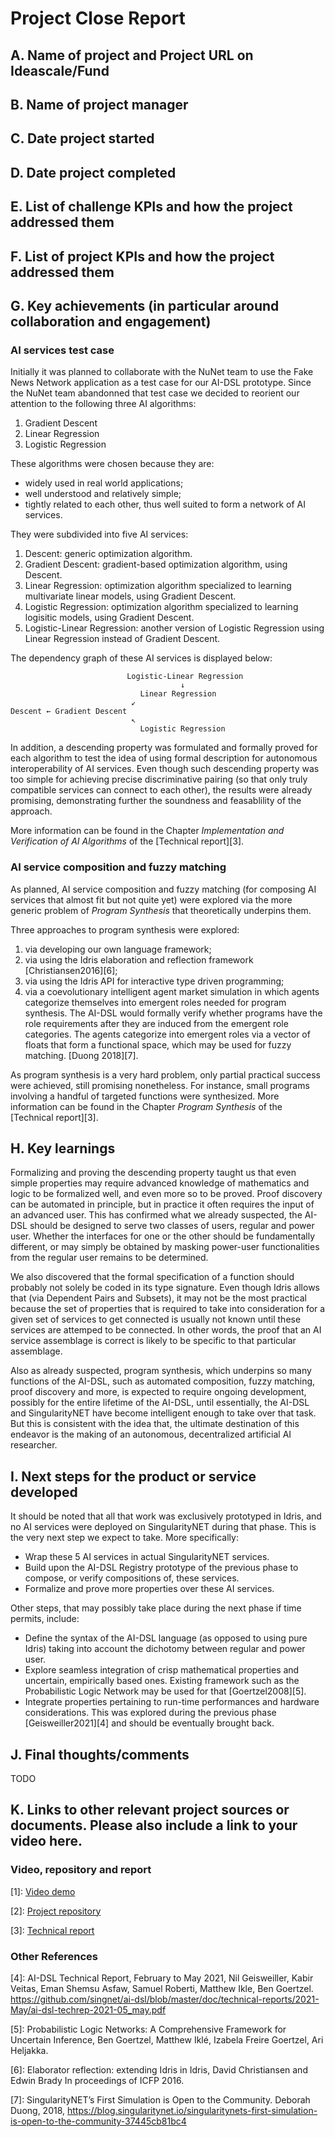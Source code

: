 # Project Close Report

## A. Name of project and Project URL on Ideascale/Fund

## B. Name of project manager

## C. Date project started

## D. Date project completed

## E. List of challenge KPIs and how the project addressed them

## F. List of project KPIs and how the project addressed them

## G. Key achievements (in particular around collaboration and engagement)

### AI services test case

Initially it was planned to collaborate with the NuNet team to use the
Fake News Network application as a test case for our AI-DSL prototype.
Since the NuNet team abandonned that test case we decided to reorient
our attention to the following three AI algorithms:

1. Gradient Descent
2. Linear Regression
3. Logistic Regression

These algorithms were chosen because they are:

* widely used in real world applications;
* well understood and relatively simple;
* tightly related to each other, thus well suited to form a network of
  AI services.

They were subdivided into five AI services:

1. Descent: generic optimization algorithm.
2. Gradient Descent: gradient-based optimization algorithm, using
   Descent.
3. Linear Regression: optimization algorithm specialized to learning
   multivariate linear models, using Gradient Descent.
4. Logistic Regression: optimization algorithm specialized to learning
   logisitic models, using Gradient Descent.
5. Logistic-Linear Regression: another version of Logistic Regression
   using Linear Regression instead of Gradient Descent.

The dependency graph of these AI services is displayed below:

```
                          Logistic-Linear Regression
                                      ↓
                             Linear Regression
                           ↙
Descent ← Gradient Descent
                           ↖
                             Logistic Regression
```

In addition, a descending property was formulated and formally proved
for each algorithm to test the idea of using formal description for
autonomous interoperability of AI services.  Even though such
descending property was too simple for achieving precise
discriminative pairing (so that only truly compatible services can
connect to each other), the results were already promising,
demonstrating further the soundness and feasablility of the approach.

More information can be found in the Chapter *Implementation and
Verification of AI Algorithms* of the [Technical report][3].

### AI service composition and fuzzy matching

As planned, AI service composition and fuzzy matching (for composing
AI services that almost fit but not quite yet) were explored via the
more generic problem of *Program Synthesis* that theoretically
underpins them.

Three approaches to program synthesis were explored:

1. via developing our own language framework;
2. via using the Idris elaboration and reflection framework
   [Christiansen2016][6];
3. via using the Idris API for interactive type driven programming;
4. via a coevolutionary intelligent agent market simulation in which
   agents categorize themselves into emergent roles needed for program
   synthesis.  The AI-DSL would formally verify whether programs have
   the role requirements after they are induced from the emergent role
   categories.  The agents categorize into emergent roles via a vector
   of floats that form a functional space, which may be used for fuzzy
   matching. [Duong 2018][7].

As program synthesis is a very hard problem, only partial practical
success were achieved, still promising nonetheless.  For instance,
small programs involving a handful of targeted functions were
synthesized.  More information can be found in the Chapter *Program
Synthesis* of the [Technical report][3].

## H. Key learnings

Formalizing and proving the descending property taught us that even
simple properties may require advanced knowledge of mathematics and
logic to be formalized well, and even more so to be proved.  Proof
discovery can be automated in principle, but in practice it often
requires the input of an advanced user.  This has confirmed what we
already suspected, the AI-DSL should be designed to serve two classes
of users, regular and power user.  Whether the interfaces for one or
the other should be fundamentally different, or may simply be obtained
by masking power-user functionalities from the regular user remains to
be determined.

We also discovered that the formal specification of a function should
probably not solely be coded in its type signature.  Even though Idris
allows that (via Dependent Pairs and Subsets), it may not be the most
practical because the set of properties that is required to take into
consideration for a given set of services to get connected is usually
not known until these services are attemped to be connected.  In other
words, the proof that an AI service assemblage is correct is likely to
be specific to that particular assemblage.

Also as already suspected, program synthesis, which underpins so many
functions of the AI-DSL, such as automated composition, fuzzy
matching, proof discovery and more, is expected to require ongoing
development, possibly for the entire lifetime of the AI-DSL, until
essentially, the AI-DSL and SingularityNET have become intelligent
enough to take over that task.  But this is consistent with the idea
that, the ultimate destination of this endeavor is the making of an
autonomous, decentralized artificial AI researcher.

## I. Next steps for the product or service developed

It should be noted that all that work was exclusively prototyped in
Idris, and no AI services were deployed on SingularityNET during that
phase.  This is the very next step we expect to take.  More
specifically:

* Wrap these 5 AI services in actual SingularityNET services.
* Build upon the AI-DSL Registry prototype of the previous phase to
  compose, or verify compositions of, these services.
* Formalize and prove more properties over these AI services.

Other steps, that may possibly take place during the next phase if
time permits, include:

* Define the syntax of the AI-DSL language (as opposed to using pure
  Idris) taking into account the dichotomy between regular and power
  user.
* Explore seamless integration of crisp mathematical properties and
  uncertain, empirically based ones.  Existing framework such as the
  Probabilistic Logic Network may be used for that [Goertzel2008][5].
* Integrate properties pertaining to run-time performances and
  hardware considerations.  This was explored during the previous
  phase [Geisweiller2021][4] and should be eventually brought back.

## J. Final thoughts/comments

TODO

## K. Links to other relevant project sources or documents. Please also include a link to your video here.

### Video, repository and report

[1]: [Video demo]()

[2]: [Project repository](https://github.com/singnet/ai-dsl)

[3]: [Technical report](https://raw.githubusercontent.com/singnet/ai-dsl/master/doc/technical-reports/2022-Oct/ai-dsl-techrep-2022-oct.pdf)

### Other References

[4]: AI-DSL Technical Report, February to May 2021, Nil Geisweiller, Kabir Veitas, Eman Shemsu Asfaw, Samuel Roberti, Matthew Ikle, Ben Goertzel. https://github.com/singnet/ai-dsl/blob/master/doc/technical-reports/2021-May/ai-dsl-techrep-2021-05_may.pdf

[5]: Probabilistic Logic Networks: A Comprehensive Framework for Uncertain Inference, Ben Goertzel, Matthew Iklé, Izabela Freire Goertzel, Ari Heljakka.

[6]: Elaborator reflection: extending Idris in Idris, David Christiansen and Edwin Brady In proceedings of ICFP 2016.

[7]: SingularityNET’s First Simulation is Open to the Community. Deborah Duong, 2018, https://blog.singularitynet.io/singularitynets-first-simulation-is-open-to-the-community-37445cb81bc4
